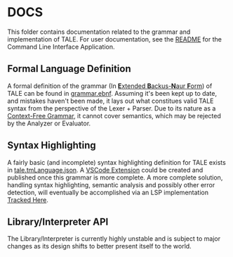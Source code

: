 # DOCS
This folder contains documentation related to the grammar and implementation of TALE. For user documentation, see the [README](../crates/cli/README.md) for the Command Line Interface Application.

## Formal Language Definition
A formal definition of the grammar (In [**E**xtended **B**ackus-**N**aur **F**orm](https://en.wikipedia.org/wiki/Extended_Backus%E2%80%93Naur_form)) of TALE can be found in [grammar.ebnf](grammar.ebnf). Assuming it's been kept up to date, and mistakes haven't been made, it lays out what constitues valid TALE syntax from the perspective of the Lexer + Parser. Due to its nature as a [Context-Free Grammar](https://en.wikipedia.org/wiki/Context-free_grammar), it cannot cover semantics, which may be rejected by the Analyzer or Evaluator.

## Syntax Highlighting
A fairly basic (and incomplete) syntax highlighting definition for TALE exists in [tale.tmLanguage.json](tale.tmLanguage.json). A [VSCode Extension](https://code.visualstudio.com/api/language-extensions/syntax-highlight-guide) could be created and published once this grammar is more complete. A more complete solution, handling syntax highlighting, semantic analysis and possibly other error detection, will eventually be accomplished via an LSP implementation [Tracked Here](https://github.com/kaedr/tale/issues/22).

## Library/Interpreter API
The Library/Interpreter is currently highly unstable and is subject to major changes as its design shifts to better present itself to the world.
